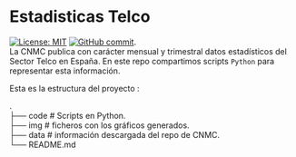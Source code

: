 # Estadisticas Telco 
[![License: MIT](https://img.shields.io/badge/License-MIT-yellow.svg)](https://opensource.org/licenses/MIT)
[![GitHub commit](https://img.shields.io/github/last-commit/pcm-dpc/COVID-19)](https://github.com/mharias/covid_almendralejo/commits/master).  
La CNMC publica con carácter mensual y trimestral datos estadísticos del Sector Telco en España. En este repo compartimos scripts `Python` para representar esta información.

Esta es la estructura del proyecto : 

.  
├── code                  # Scripts en Python.    
├── img                   # ficheros con los gráficos generados.  
├── data                  # información descargada del repo de CNMC.  
└── README.md   

